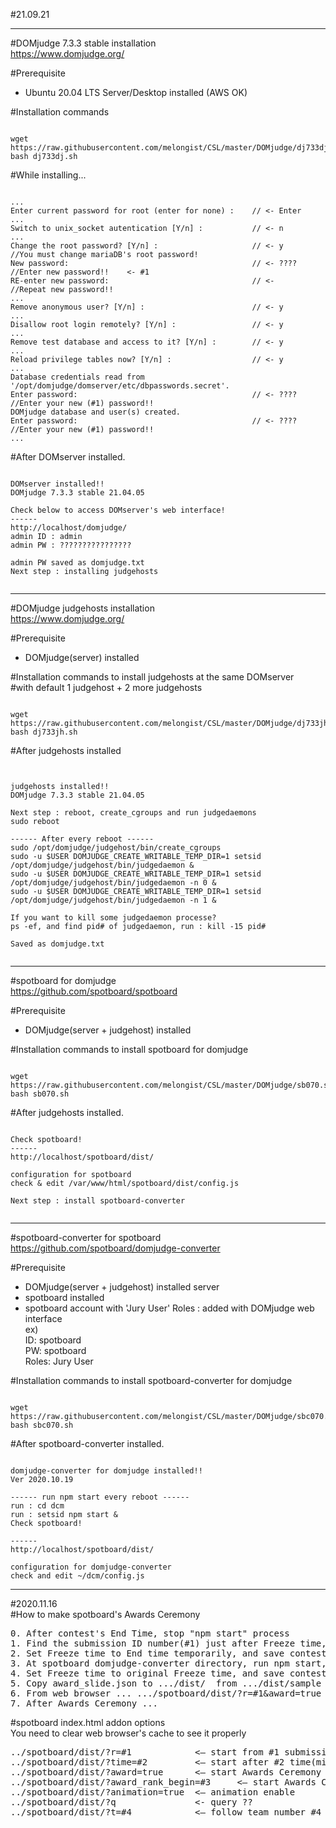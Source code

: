 #21.09.21   

---
#DOMjudge 7.3.3 stable installation   
<https://www.domjudge.org/>   

#Prerequisite
- Ubuntu 20.04 LTS Server/Desktop installed (AWS OK)   

#Installation commands
<pre><code>
wget https://raw.githubusercontent.com/melongist/CSL/master/DOMjudge/dj733dj.sh
bash dj733dj.sh
</code></pre>

#While installing...   
<pre><code>
...   
Enter current password for root (enter for none) :    // <- Enter   
...   
Switch to unix_socket autentication [Y/n] :           // <- n   
...   
Change the root password? [Y/n] :                     // <- y      //You must change mariaDB's root password!    
New password:                                         // <- ????   //Enter new password!!    <- #1    
RE-enter new password:                                // <-        //Repeat new password!!    
...   
Remove anonymous user? [Y/n] :                        // <- y   
...   
Disallow root login remotely? [Y/n] :                 // <- y   
...   
Remove test database and access to it? [Y/n] :        // <- y   
...   
Reload privilege tables now? [Y/n] :                  // <- y   
...   
Database credentials read from '/opt/domjudge/domserver/etc/dbpasswords.secret'.   
Enter password:                                       // <- ????   //Enter your new (#1) password!!    
DOMjudge database and user(s) created.   
Enter password:                                       // <- ????   //Enter your new (#1) password!!    
...   
</code></pre>

#After DOMserver installed.
<pre><code>
DOMserver installed!!    
DOMjudge 7.3.3 stable 21.04.05    
    
Check below to access DOMserver's web interface!    
------    
http://localhost/domjudge/    
admin ID : admin    
admin PW : ????????????????     
    
admin PW saved as domjudge.txt    
Next step : installing judgehosts    
    
</code></pre>

---
#DOMjudge judgehosts installation   
<https://www.domjudge.org/>   

#Prerequisite
- DOMjudge(server) installed   

#Installation commands to install judgehosts at the same DOMserver   
#with default 1 judgehost + 2 more judgehosts
<pre><code>
wget https://raw.githubusercontent.com/melongist/CSL/master/DOMjudge/dj733jh.sh
bash dj733jh.sh
</code></pre>

#After judgehosts installed    
<pre><code>
    
judgehosts installed!!    
DOMjudge 7.3.3 stable 21.04.05    
    
Next step : reboot, create_cgroups and run judgedaemons    
sudo reboot    
    
------ After every reboot ------    
sudo /opt/domjudge/judgehost/bin/create_cgroups    
sudo -u $USER DOMJUDGE_CREATE_WRITABLE_TEMP_DIR=1 setsid /opt/domjudge/judgehost/bin/judgedaemon &    
sudo -u $USER DOMJUDGE_CREATE_WRITABLE_TEMP_DIR=1 setsid /opt/domjudge/judgehost/bin/judgedaemon -n 0 &    
sudo -u $USER DOMJUDGE_CREATE_WRITABLE_TEMP_DIR=1 setsid /opt/domjudge/judgehost/bin/judgedaemon -n 1 &    
    
If you want to kill some judgedaemon processe?    
ps -ef, and find pid# of judgedaemon, run : kill -15 pid#    
    
Saved as domjudge.txt    
    
</code></pre>
    
---
#spotboard for domjudge   
<https://github.com/spotboard/spotboard>

#Prerequisite   
- DOMjudge(server + judgehost) installed   

#Installation commands to install spotboard for domjudge   

<pre><code>
wget https://raw.githubusercontent.com/melongist/CSL/master/DOMjudge/sb070.sh
bash sb070.sh
</code></pre>

#After judgehosts installed.
<pre><code>
Check spotboard!
------
http://localhost/spotboard/dist/

configuration for spotboard
check & edit /var/www/html/spotboard/dist/config.js

Next step : install spotboard-converter

</code></pre>


---
#spotboard-converter for spotboard   
<https://github.com/spotboard/domjudge-converter>

#Prerequisite   
- DOMjudge(server + judgehost) installed server   
- spotboard installed    
- spotboard account with 'Jury User' Roles : added with DOMjudge web interface   
    ex)   
    ID: spotboard   
    PW: spotboard   
    Roles: Jury User    

#Installation commands to install spotboard-converter for domjudge   

<pre><code>
wget https://raw.githubusercontent.com/melongist/CSL/master/DOMjudge/sbc070.sh
bash sbc070.sh
</code></pre>

#After spotboard-converter installed.
<pre><code>
domjudge-converter for domjudge installed!!
Ver 2020.10.19

------ run npm start every reboot ------
run : cd dcm
run : setsid npm start &
Check spotboard!

------
http://localhost/spotboard/dist/

configuration for domjudge-converter
check and edit ~/dcm/config.js
</code></pre>



---   

#2020.11.16   
#How to make spotboard's Awards Ceremony    
<pre>
0. After contest's End Time, stop "npm start" process   
1. Find the submission ID number(#1) just after Freeze time, from admin's submissions menu    
2. Set Freeze time to End time temporarily, and save contest   
3. At spotboard domjudge-converter directory, run npm start, and make contest.json & runs.json to spotboard directory(.../dist/)
4. Set Freeze time to original Freeze time, and save contest. It makes freezing scoreboard of domjudge.   
5. Copy award_slide.json to .../dist/  from .../dist/sample  and edit award_slide.json to contest   
6. From web browser ... .../spotboard/dist/?r=#1&award=true  and use "enter" & "esc" key to Ceremony   
7. After Awards Ceremony ...   
</pre>

#spotboard index.html addon options    
You need to clear web browser's cache to see it properly   
<pre>
../spotboard/dist/?r=#1            <— start from #1 submission     
../spotboard/dist/?time=#2         <— start after #2 time(minutes)     
../spotboard/dist/?award=true      <— start Awards Ceremony mode   
../spotboard/dist/?award_rank_begin=#3     <— start Awards Ceremony mode from rank #3, must use with award=true   
../spotboard/dist/?animation=true  <— animation enable   
../spotboard/dist/?q               <- query ??
../spotboard/dist/?t=#4            <— follow team number #4   
</pre>
